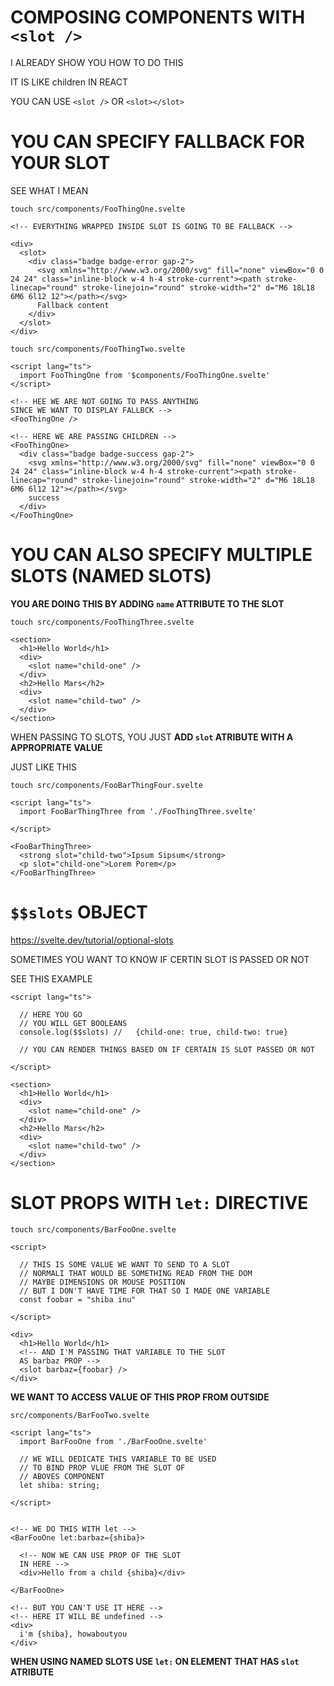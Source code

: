 # COMPOSING COMPONENTS WITH `<slot />`

I ALREADY SHOW YOU HOW TO DO THIS

IT IS LIKE children IN REACT

YOU CAN USE `<slot />` OR `<slot></slot>`

# YOU CAN SPECIFY FALLBACK FOR YOUR SLOT

SEE WHAT I MEAN

```
touch src/components/FooThingOne.svelte
```

```svelte
<!-- EVERYTHING WRAPPED INSIDE SLOT IS GOING TO BE FALLBACK -->

<div>
  <slot>
    <div class="badge badge-error gap-2">
      <svg xmlns="http://www.w3.org/2000/svg" fill="none" viewBox="0 0 24 24" class="inline-block w-4 h-4 stroke-current"><path stroke-linecap="round" stroke-linejoin="round" stroke-width="2" d="M6 18L18 6M6 6l12 12"></path></svg>
      Fallback content
    </div>
  </slot>
</div>
```

```
touch src/components/FooThingTwo.svelte
```

```svelte
<script lang="ts">
  import FooThingOne from '$components/FooThingOne.svelte'
</script>

<!-- HEE WE ARE NOT GOING TO PASS ANYTHING
SINCE WE WANT TO DISPLAY FALLBCK -->
<FooThingOne />

<!-- HERE WE ARE PASSING CHILDREN -->
<FooThingOne>
  <div class="badge badge-success gap-2">
    <svg xmlns="http://www.w3.org/2000/svg" fill="none" viewBox="0 0 24 24" class="inline-block w-4 h-4 stroke-current"><path stroke-linecap="round" stroke-linejoin="round" stroke-width="2" d="M6 18L18 6M6 6l12 12"></path></svg>
    success
  </div>
</FooThingOne>
```

# YOU CAN ALSO SPECIFY MULTIPLE SLOTS (NAMED SLOTS)

**YOU ARE DOING THIS BY ADDING `name` ATTRIBUTE TO THE SLOT**

```
touch src/components/FooThingThree.svelte
```

```svelte
<section>
  <h1>Hello World</h1>
  <div>
    <slot name="child-one" />
  </div>
  <h2>Hello Mars</h2>
  <div>
    <slot name="child-two" />
  </div>
</section>
```

WHEN PASSING TO SLOTS, YOU JUST **ADD `slot` ATRIBUTE WITH A APPROPRIATE VALUE**

JUST LIKE THIS

```
touch src/components/FooBarThingFour.svelte
```

```svelte
<script lang="ts">
  import FooBarThingThree from './FooThingThree.svelte'

</script>

<FooBarThingThree>
  <strong slot="child-two">Ipsum Sipsum</strong>
  <p slot="child-one">Lorem Porem</p>
</FooBarThingThree>
```

# `$$slots` OBJECT

<https://svelte.dev/tutorial/optional-slots>

SOMETIMES YOU WANT TO KNOW IF CERTIN SLOT IS PASSED OR NOT

SEE THIS EXAMPLE

```svelte
<script lang="ts">

  // HERE YOU GO
  // YOU WILL GET BOOLEANS
  console.log($$slots) //   {child-one: true, child-two: true}

  // YOU CAN RENDER THINGS BASED ON IF CERTAIN IS SLOT PASSED OR NOT

</script>

<section>
  <h1>Hello World</h1>
  <div>
    <slot name="child-one" />
  </div>
  <h2>Hello Mars</h2>
  <div>
    <slot name="child-two" />
  </div>
</section>
```

# SLOT PROPS WITH `let:` DIRECTIVE

```
touch src/components/BarFooOne.svelte
```

```svelte
<script>

  // THIS IS SOME VALUE WE WANT TO SEND TO A SLOT
  // NORMALI THAT WOULD BE SOMETHING READ FROM THE DOM
  // MAYBE DIMENSIONS OR MOUSE POSITION
  // BUT I DON'T HAVE TIME FOR THAT SO I MADE ONE VARIABLE
  const foobar = "shiba inu"

</script>

<div>
  <h1>Hello World</h1>
  <!-- AND I'M PASSING THAT VARIABLE TO THE SLOT
  AS barbaz PROP -->
  <slot barbaz={foobar} />
</div>
```

**WE WANT TO ACCESS VALUE OF THIS PROP FROM OUTSIDE**

```
src/components/BarFooTwo.svelte
```

```svelte
<script lang="ts">
  import BarFooOne from './BarFooOne.svelte'

  // WE WILL DEDICATE THIS VARIABLE TO BE USED
  // TO BIND PROP VLUE FROM THE SLOT OF 
  // ABOVES COMPONENT
  let shiba: string;

</script>


<!-- WE DO THIS WITH let -->
<BarFooOne let:barbaz={shiba}>

  <!-- NOW WE CAN USE PROP OF THE SLOT
  IN HERE -->
  <div>Hello from a child {shiba}</div>

</BarFooOne>

<!-- BUT YOU CAN'T USE IT HERE -->
<!-- HERE IT WILL BE undefined -->
<div>
  i'm {shiba}, howaboutyou
</div>
```

**WHEN USING NAMED SLOTS USE `let:` ON ELEMENT THAT HAS `slot` ATRIBUTE**